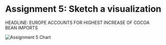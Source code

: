 # Assignment 5: Sketch a visualization

HEADLINE: EUROPE ACCOUNTS FOR HIGHEST INCREASE OF COCOA BEAN IMPORTS 


![Assignment 5 Chart ](https://user-images.githubusercontent.com/91574816/142051282-eb71ce27-7a6d-4ccc-80fb-a4b1f6de9e0a.png)
